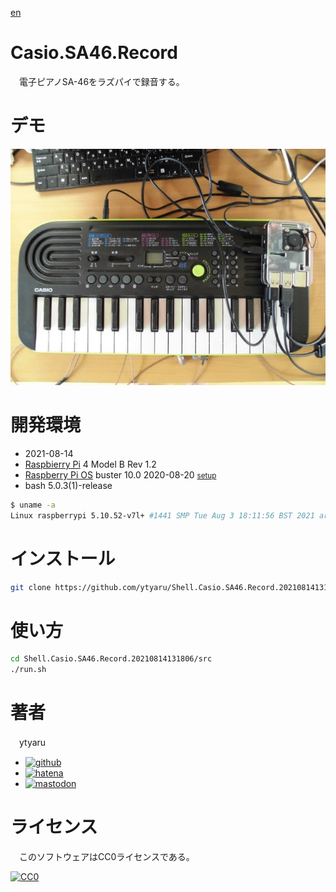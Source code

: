 [en](./README.md)

# Casio.SA46.Record

　電子ピアノSA-46をラズパイで録音する。

# デモ

[![0](docs/assets/image/sa46-pi.jpg)](https://ytyaru.github.io/Shell.Casio.SA46.Record.20210814131806/)

<!--
![demo](https://ytyaru.github.io/Shell.Casio.SA46.Record.20210814131806/)
![0](docs/assets/image/sa46-pi.jpg)
-->

# 開発環境

* <time datetime="2021-08-14T13:17:41+0900">2021-08-14</time>
* [Raspbierry Pi](https://ja.wikipedia.org/wiki/Raspberry_Pi) 4 Model B Rev 1.2
* [Raspberry Pi OS](https://ja.wikipedia.org/wiki/Raspbian) buster 10.0 2020-08-20 <small>[setup](http://ytyaru.hatenablog.com/entry/2020/10/06/111111)</small>
* bash 5.0.3(1)-release

```sh
$ uname -a
Linux raspberrypi 5.10.52-v7l+ #1441 SMP Tue Aug 3 18:11:56 BST 2021 armv7l GNU/Linux
```

# インストール

```sh
git clone https://github.com/ytyaru/Shell.Casio.SA46.Record.20210814131806
```

# 使い方

```sh
cd Shell.Casio.SA46.Record.20210814131806/src
./run.sh
```

# 著者

　ytyaru

* [![github](http://www.google.com/s2/favicons?domain=github.com)](https://github.com/ytyaru "github")
* [![hatena](http://www.google.com/s2/favicons?domain=www.hatena.ne.jp)](http://ytyaru.hatenablog.com/ytyaru "hatena")
* [![mastodon](http://www.google.com/s2/favicons?domain=mstdn.jp)](https://mstdn.jp/web/accounts/233143 "mastdon")

# ライセンス

　このソフトウェアはCC0ライセンスである。

[![CC0](http://i.creativecommons.org/p/zero/1.0/88x31.png "CC0")](http://creativecommons.org/publicdomain/zero/1.0/deed.ja)

